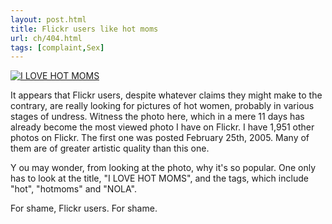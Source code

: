 ```yaml
---
layout: post.html
title: Flickr users like hot moms
url: ch/404.html
tags: [complaint,Sex]
---
```

[![I LOVE HOT MOMS](http://farm1.static.flickr.com/232/445449689_8c4aaab462_m.jpg)](http://www.flickr.com/photos/thetejon/445449689/)

It appears that Flickr users, despite whatever claims they might make to the contrary, are really looking for pictures of hot women, probably in various stages of undress. Witness the photo here, which in a mere 11 days has already become the most viewed photo I have on Flickr. I have 1,951 other photos on Flickr. The first one was posted February 25th, 2005. Many of them are of greater artistic quality than this one.

Y ou may wonder, from looking at the photo, why it's so popular. One only has to look at the title, "I LOVE HOT MOMS", and the tags, which include "hot", "hotmoms" and "NOLA".

For shame, Flickr users. For shame.
